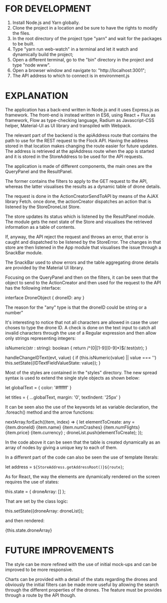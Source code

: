 # FOR DEVELOPMENT

1. Install Node.js and Yarn globally.
2. Clone the project in a location and be sure to have the rights to modify the files.
3. In the root directory of the project type "yarn" and wait for the packages to be built.
4. Type "yarn run web-watch" in a terminal and let it watch and dynamically build the project;
5. Open a different terminal, go to the "bin" directory in the project and type "node www".
6. Open a browser window and navigate to: "http://localhost:3001";
7. The API address to which to connect is in environment.js

# EXPLANATION

The application has a back-end written in Node.js and it uses Express.js as framework. The front-end is instead written in ES6, using React + Flux as framework, Flow as type-checking language, Radium as Javascript-CSS helper, Material-UI as UI library and transpiled with Webpack.

The relevant part of the backend is the apiAddress route that contains the path to use for the REST request to the Flock API. Having the address stored in that location makes changing the route easier for future updates. The address is retrieved at the apiAddress route when the app is started and it is stored in the StoreAddress to be used for the API requests.

The application is made of different components, the main ones are the QueryPanel and the ResultPanel.

The former contains the filters to apply to the GET request to the API, whereas the latter visualises the results as a dynamic table of drone details.

The request is done in the ActionCreatorSendToAPI by means of the AJAX library Fetch.
once done, the actionCreator dispatches an action that is listened by the StoreDroneList Store.

The store updates its status which is listened by the ResultPanel module. The module gets the next state of the Store and visualises the retrieved information as a table of contents.

If, anyway, the API reject the request and throws an error, that error is caught and dispatched to be listened by the StoreError. The changes in that store are then listened in the App module that visualises the issue through a SnackBar module.

The SnackBar used to show errors and the table aggregating drone details are provided by the Material UI library.

Focusing on the QueryPanel and then on the filters, it can be seen that the object to send to the ActionCreator and then used for the request to the API has the following interface:

interface DroneObject {
  droneID: any
}

The reason for the "any" type is that the droneID could be  string or a number"

It's interesting to notice that not all characters are allowed in case the user choses to type the drone ID. A check is done on the text input to catch all invalid characters through the use of a Regular expression and then allow only strings representing integers:

isNumeric(str : string): boolean {
  return /^(0|[1-9][0-9]*)$/.test(str);
}

handleChangeIDText(evt, value) {
  if (this.isNumeric(value) || value === '')
    this.setState({IDTextFieldValueState: value});
  }

Most of the styles are contained in the "styles" directory. The new spread syntax is used to extend the single style objects as shown below:

let globalText = {
  color: '#ffffff'
}

let titles = {
  ...globalText,
  margin: '0',
  textIndent: '25px'
}

It can be seen also the use of the keywords let as variable declaration, the .foreach() method and the arrow functions:

nextArray.forEach((item, index) => {
  let elementToCreate: any =<TableRow key={index}>
    <TableRowColumn>{item.droneId}</TableRowColumn>
    <TableRowColumn>{item.name}</TableRowColumn>
    <TableRowColumn>{item.numCrashes}</TableRowColumn>
    <TableRowColumn>{item.numFlights}</TableRowColumn>
    <TableRowColumn>{item.price}</TableRowColumn>
    <TableRowColumn>{item.currency}</TableRowColumn>
  </TableRow>;
  droneList.push(elementToCreate);
});

In the code above it can be seen that the table is created dynamically as an array of nodes by giving a unique key to each of them.

In a different part of the code can also be seen the use of template literals:

let address = `${StoreAddress.getAddressRoot()}${route}`;

As for React, the way the elements are dynamically rendered on the screen requires the use of states:

this.state = {
  droneArray: []
};

That are set by the class logic:

this.setState({droneArray: droneList});

and then rendered:

<TableBody displayRowCheckbox={false}>
 {this.state.droneArray}
</TableBody>

# FUTURE IMPROVEMENTS

The style can be more refined with the use of initial mock-ups and can be improved to be more responsive.

Charts can be provided with a detail of the stats regarding the drones and obviously the initial filters can be made more useful by allowing the search through the different properties of the drones. The feature must be provides through a route by the API though.
